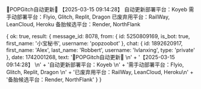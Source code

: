 📲POPGitch自动更新📲 
【2025-03-15 09:14:28】 
自动更新部署平台：Koyeb 
需手动部署平台：Flyio, Glitch, Replit, Dragon 
已废弃用平台：RailWay, LeanCloud, Heroku
备胎候选平台：Render, NorthFlank 

{
  ok: true,
  result: {
    message_id: 8078,
    from: {
      id: 5250809169,
      is_bot: true,
      first_name: '小宝秘书',
      username: 'popzoobot'
    },
    chat: {
      id: 1892620917,
      first_name: 'Alex',
      last_name: 'Robbert',
      username: 'lvlanxing',
      type: 'private'
    },
    date: 1742001268,
    text: '📲POPGitch自动更新📲 \n' +
      '【2025-03-15 09:14:28】 \n' +
      '自动更新部署平台：Koyeb \n' +
      '需手动部署平台：Flyio, Glitch, Replit, Dragon \n' +
      '已废弃用平台：RailWay, LeanCloud, Heroku\n' +
      '备胎候选平台：Render, NorthFlank'
  }
}
